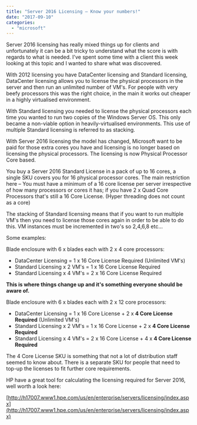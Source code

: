 ```yaml
---
title: "Server 2016 Licensing – Know your numbers!"
date: "2017-09-10"
categories: 
  - "microsoft"
---
```


Server 2016 licensing has really mixed things up for clients and unfortunately it can be a bit tricky to understand what the score is with regards to what is needed. I've spent some time with a client this week looking at this topic and I wanted to share what was discovered.

With 2012 licensing you have DataCenter licensing and Standard licensing, DataCenter licensing allows you to license the physical processors in the server and then run an unlimited number of VM's. For people with very beefy processors this was the right choice, in the main it works out cheaper in a highly virtualised environment.

With Standard licensing you needed to license the physical processors each time you wanted to run two copies of the Windows Server OS. This only became a non-viable option in heavily-virtualised environments. This use of multiple Standard licensing is referred to as stacking.

With Server 2016 licensing the model has changed, Microsoft want to be paid for those extra cores you have and licensing is no longer based on licensing the physical processors. The licensing is now Physical Processor Core based.

You buy a Server 2016 Standard License in a pack of up to 16 cores, a single SKU covers you for 16 physical processor cores. The main restriction here – You must have a minimum of a 16 core license per server irrespective of how many processors or cores it has; if you have 2 x Quad Core Processors that's still a 16 Core License. (Hyper threading does not count as a core)

The stacking of Standard licensing means that if you want to run multiple VM's then you need to license those cores again in order to be able to do this. VM instances must be incremented in two's so 2,4,6,8 etc…

Some examples:

Blade enclosure with 6 x blades each with 2 x 4 core processors:

- DataCenter Licensing = 1 x 16 Core License Required (Unlimited VM's)
- Standard Licensing x 2 VM's = 1 x 16 Core License Required
- Standard Licensing x 4 VM's = 2 x 16 Core License Required

**This is where things change up and it's something everyone should be aware of.**

Blade enclosure with 6 x blades each with 2 x 12 core processors:

- DataCenter Licensing = 1 x 16 Core License + 2 x **4 Core License Required** (Unlimited VM's)
- Standard Licensing x 2 VM's = 1 x 16 Core License + 2 x **4 Core License Required**
- Standard Licensing x 4 VM's = 2 x 16 Core License + 4 x **4 Core License Required**

The 4 Core License SKU is something that not a lot of distribution staff seemed to know about. There is a separate SKU for people that need to top-up the licenses to fit further core requirements.

HP have a great tool for calculating the licensing required for Server 2016, well worth a look here:

[http://h17007.www1.hpe.com/us/en/enterprise/servers/licensing/index.aspx](http://h17007.www1.hpe.com/us/en/enterprise/servers/licensing/index.aspx)
